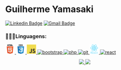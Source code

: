 # Guilherme Yamasaki  
 
[![Linkedin Badge](https://img.shields.io/badge/Guilherme%20Yamasaki-333?style=flat-square&logo=Linkedin&logoColor=white&link=https://www.linkedin.com/in/guilherme-yamasaki/)](https://www.linkedin.com/in/guilherme-yamasaki/) 
[![Gmail Badge](https://img.shields.io/badge/-guilhermeyyamasaki1@gmail.com-333?style=flat-square&logo=Gmail&logoColor=white&link=mailto:guilhermeyyamasaki1@gmail.com)](mailto:guilhermeyyamasaki1@gmail.com)

### 👨🏻‍💻Linguagens:</h3>

<p align="left">
  <a href="https://www.w3.org/html/" target="_blank"> <img src="https://raw.githubusercontent.com/devicons/devicon/master/icons/html5/html5-original-wordmark.svg" alt="html5" width="30" height="30"/>
  </a>
  <a href="https://www.w3schools.com/css/" target="_blank"> 
    <img src="https://raw.githubusercontent.com/devicons/devicon/master/icons/css3/css3-original-wordmark.svg" alt="css3" width="30" height="30"/> 
  </a>
  <a href="https://developer.mozilla.org/en-US/docs/Web/JavaScript" target="_blank">
    <img src="https://raw.githubusercontent.com/devicons/devicon/master/icons/javascript/javascript-original.svg" alt="javascript" width="30" height="30"/>
  </a>
  <a href="https://getbootstrap.com/" target="_blank">
    <img src="https://raw.githubusercontent.com/jmnote/z-icons/master/svg/bootstrap.svg" alt="bootstrap" width="30" height="30"/>
  </a>
  <a href="https://www.php.net/" target="_blank"> <img src="https://raw.githubusercontent.com/jmnote/z-icons/master/svg/php.svg" alt="php" width="30" height="30"/>
  </a>
  <a href="https://git-scm.com/" target="_blank"> 
    <img src="https://www.vectorlogo.zone/logos/git-scm/git-scm-icon.svg" alt="git" width="30" height="30"/>
  </a>
    <a href="https://reactjs.org/" target="_blank">
    <img src="https://raw.githubusercontent.com/devicons/devicon/master/icons/react/react-original-wordmark.svg" alt="react" width="30" height="30"/>
  </a>
    <a href="https://nodejs.org/" target="_blank">
    <img src="https://cdn.worldvectorlogo.com/logos/nodejs-icon.svg" alt="react" width="30" height="30"/>
  </a>
</p>
<div align="center">
  <a href="https://github.com/GuilhermeYamasaki">
  <img height="180em" src="https://github-readme-stats.vercel.app/api?username=GuilhermeYamasaki&show_icons=true&theme=dracula&include_all_commits=true&count_private=true"/>
  <img height="180em" src="https://github-readme-stats.vercel.app/api/top-langs/?username=GuilhermeYamasaki&layout=compact&langs_count=7&theme=dracula"/>
</div>
 
